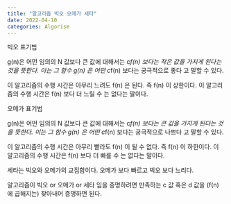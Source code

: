 ```yaml
---
title: "알고리즘 빅오 오메가 세타"
date: 2022-04-10
categories: Algorism
---
```


빅오 표기법

g(n)은 어떤 임의의 N 값보다 큰 값에 대해서는 c*f(n) 보다는 작은 값을 가지게 된다는 것을 뜻한다.
이는 그 함수 g(n) 은 어떤 c*f(n) 보다는 궁극적으로 좋다 고 말할 수 있다.

이 알고리즘의 수행 시간은 아무리 느려도 f(n) 은 된다. 즉 f(n) 이 상한이다.
이 알고리즘의 수행 시간은 f(n) 보다 더 느릴 수 는 없다는 말이다.

오메가 표기법

g(n)은 어떤 임의의 N 값보다 큰 값에 대해서는 c*f(n) 보다는 큰 값을 가지게 된다는 것을 뜻한다.
이는 그 함수 g(n) 은 어떤 c*f(n) 보다는 궁극적으로 나쁘다 고 말할 수 있다.

이 알고리즘의 수행 시간은 아무리 빨라도 f(n) 이 될 수 없다. 즉 f(n) 이 하한이다.
이 알고리즘의 수행 시간은 f(n) 보다 더 빠를 수 는 없다는 말이다.

세타는 빅오와 오메가의 교집합이다.
오메가 보다 빠르고 빅오 보다 느리다.

알고리즘이 빅오 or 오메가 or 세타 임을 증명하려면
만족하는  c 값 혹은 d 값을 (f(n) 에 곱해지는) 찾아내어 증명하면 된다.

